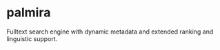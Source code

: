 # palmira
Fulltext search engine with dynamic metadata and extended ranking and linguistic support.
